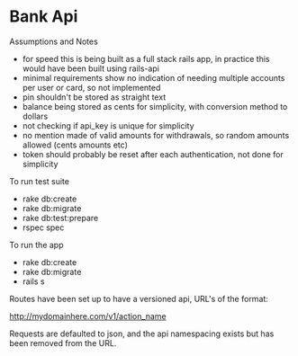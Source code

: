 Bank Api
=========

Assumptions and Notes

 * for speed this is being built as a full stack rails app, in practice this would have been built using rails-api
 * minimal requirements show no indication of needing multiple accounts per user or card, so not implemented
 * pin shouldn't be stored as straight text
 * balance being stored as cents for simplicity, with conversion method to dollars
 * not checking if api_key is unique for simplicity
 * no mention made of valid amounts for withdrawals, so random amounts allowed (cents amounts etc)
 * token should probably be reset after each authentication, not done for simplicity

To run test suite

 * rake db:create
 * rake db:migrate
 * rake db:test:prepare
 * rspec spec

To run the app

 * rake db:create
 * rake db:migrate
 * rails s

Routes have been set up to have a versioned api, URL's of the format:

http://mydomainhere.com/v1/action_name

Requests are defaulted to json, and the api namespacing exists but has been removed from the URL.
